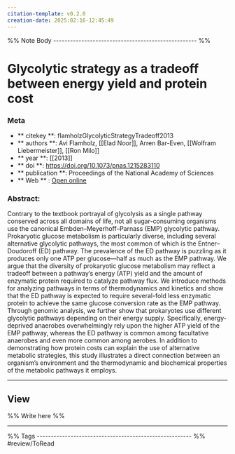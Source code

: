 ```yaml
---
citation-template: v0.2.0
creation-date: 2025:02:16-12:45:49
---
```


%% Note Body --------------------------------------------------- %%
# Glycolytic strategy as a tradeoff between energy yield and protein cost

### Meta
- ** citekey **: flamholzGlycolyticStrategyTradeoff2013
- ** authors **: Avi Flamholz, [[Elad Noor]], Arren Bar-Even, [[Wolfram Liebermeister]], [[Ron Milo]]
- ** year **: [[2013]]
- ** doi **: https://doi.org/10.1073/pnas.1215283110
- ** publication **: Proceedings of the National Academy of Sciences
- ** Web ** : [Open online](https://pnas.org/doi/full/10.1073/pnas.1215283110)


### Abstract:
Contrary to the textbook portrayal of glycolysis as a single pathway conserved across all domains of life, not all sugar-consuming organisms use the canonical Embden–Meyerhoff–Parnass (EMP) glycolytic pathway. Prokaryotic glucose metabolism is particularly diverse, including several alternative glycolytic pathways, the most common of which is the Entner–Doudoroff (ED) pathway. The prevalence of the ED pathway is puzzling as it produces only one ATP per glucose—half as much as the EMP pathway. We argue that the diversity of prokaryotic glucose metabolism may reflect a tradeoff between a pathway’s energy (ATP) yield and the amount of enzymatic protein required to catalyze pathway flux. We introduce methods for analyzing pathways in terms of thermodynamics and kinetics and show that the ED pathway is expected to require several-fold less enzymatic protein to achieve the same glucose conversion rate as the EMP pathway. Through genomic analysis, we further show that prokaryotes use different glycolytic pathways depending on their energy supply. Specifically, energy-deprived anaerobes overwhelmingly rely upon the higher ATP yield of the EMP pathway, whereas the ED pathway is common among facultative anaerobes and even more common among aerobes. In addition to demonstrating how protein costs can explain the use of alternative metabolic strategies, this study illustrates a direct connection between an organism’s environment and the thermodynamic and biochemical properties of the metabolic pathways it employs.

___

## View

%% Write here %%





___
%% Tags  ------------------------------------------------------- %%
#review/ToRead
